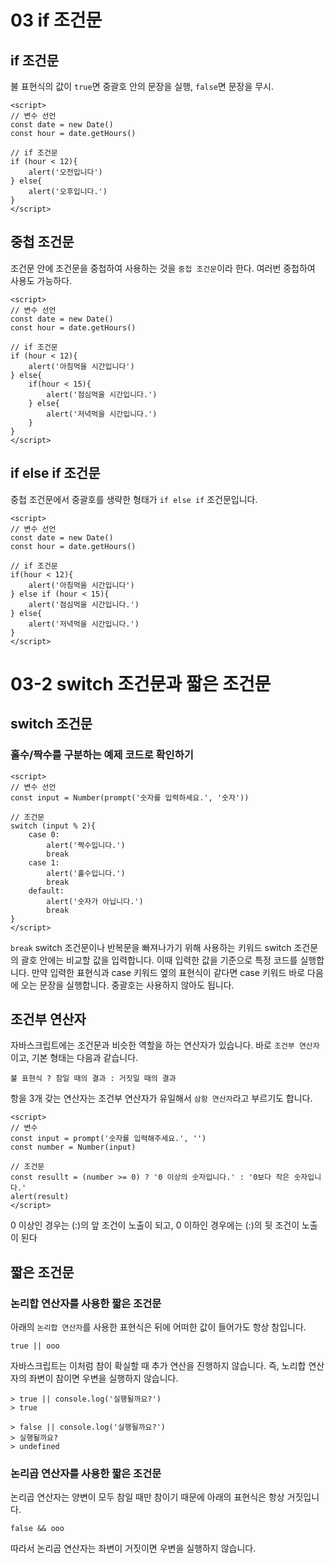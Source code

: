 # 03 if 조건문
## if 조건문
불 표현식의 값이 `true`면 중괄호 안의 문장을 실행, `false`면 문장을 무시.

```
<script>
// 변수 선언
const date = new Date()
const hour = date.getHours()

// if 조건문
if (hour < 12){
    alert('오전입니다')
} else{
    alert('오후입니다.')
}
</script>
```

## 중첩 조건문
조건문 안에 조건문을 중첩하여 사용하는 것을 `중첩 조건문`이라 한다.
여러번 중첩하여 사용도 가능하다.

```
<script>
// 변수 선언
const date = new Date()
const hour = date.getHours()

// if 조건문
if (hour < 12){
    alert('아침먹을 시간입니다')
} else{
	if(hour < 15){
    	alert('점심먹을 시간입니다.')
    } else{
        alert('저녁먹을 시간입니다.')
    }
}
</script>
```

## if else if 조건문
중첩 조건문에서 중괄호를 생략한 형태가 `if else if` 조건문입니다.

```
<script>
// 변수 선언
const date = new Date()
const hour = date.getHours()

// if 조건문
if(hour < 12){
	alert('아침먹을 시간입니다')	
} else if (hour < 15){
    alert('점심먹을 시간입니다.')
} else{
    alert('저녁먹을 시간입니다.')
}
</script>
```

# 03-2 switch 조건문과 짧은 조건문
## switch 조건문
### 홀수/짝수를 구분하는 예제 코드로 확인하기
```
<script>
// 변수 선언
const input = Number(prompt('숫자를 입력하세요.', '숫자'))

// 조건문
switch (input % 2){
    case 0:
        alert('짝수입니다.')
        break
    case 1:
        alert('홀수입니다.')
        break
    default:
        alert('숫자가 아닙니다.')
        break
}
</script>
```

`break` switch 조건문이나 반복문을 빠져나가기 위해 사용하는 키워드
switch 조건문의 괄호 안에는 비교할 값을 입력합니다. 이때 입력한 값을 기준으로 특정 코드를 실행합니다.
만약 입력한 표현식과 case 키워드 옆의 표현식이 같다면 case 키워드 바로 다음에 오는 문장을 실행합니다. 중괄호는 사용하지 않아도 됩니다.

## 조건부 연산자
자바스크립트에는 조건문과 비슷한 역할을 하는 연산자가 있습니다. 바로 `조건부 연산자`이고, 기본 형태는 다음과 같습니다.

```
불 표현식 ? 참일 때의 결과 : 거짓일 때의 결과
```
항을 3개 갖는 연산자는 조건부 연산자가 유일해서 `삼항 연산자`라고 부르기도 합니다.

```
<script>
// 변수
const input = prompt('숫자를 입력해주세요.', '')
const number = Number(input)

// 조건문
const resullt = (number >= 0) ? '0 이상의 숫자입니다.' : '0보다 작은 숫자입니다.'
alert(result)
</script>
```

0 이상인 경우는 (:)의 앞 조건이 노출이 되고, 0 이하인 경우에는 (:)의 뒷 조건이 노출이 된다

## 짧은 조건문
### 논리합 연산자를 사용한 짧은 조건문
아래의 `논리합 연산자`를 사용한 표현식은 뒤에 어떠한 값이 들어가도 항상 참입니다.
```
true || ooo
```
자바스크립트는 이처럼 참이 확실할 때 추가 연산을 진행하지 않습니다.
즉, 노리합 연산자의 좌변이 참이면 우변을 실행하지 않습니다.

```
> true || console.log('실행될까요?')
> true

> false || console.log('실행될까요?')
> 실행될까요?
> undefined
```

### 논리곱 연산자를 사용한 짧은 조건문
논리곱 연산자는 양변이 모두 참일 때만 참이기 때문에 아래의 표현식은 항상 거짓입니다.
```
false && ooo
```
따라서 논리곱 연산자는 좌변이 거짓이면 우변을 실행하지 않습니다.
